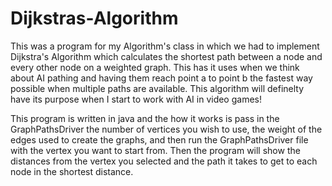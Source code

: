 # Dijkstras-Algorithm
This was a program for my Algorithm's class in which we had to implement Dijkstra's Algorithm which calculates the shortest path between a node and every other node on a weighted graph. This has it uses when we think about AI pathing and having them reach point a to point b the fastest way possible when multiple paths are available. This algorithm will definelty have its purpose when I start to work with AI in video games! 

This program is written in java and the how it works is pass in the GraphPathsDriver the number of vertices you wish to use, the weight of the edges used to create the graphs, and then run the GraphPathsDriver file with the vertex you want to start from. Then the program will show the distances from the vertex you selected and the path it takes to get to each node in the shortest distance.

